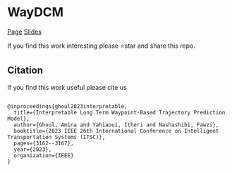# WayDCM

[Page](https://github.com/aminaghoul/WayDCM) [Slides](docs/poster_IV.pdf)

If you find this work interesting please ⭐️star and share this repo. 

## Citation

If you find this work useful please cite us


```

@inproceedings{ghoul2023interpretable,
  title={Interpretable Long Term Waypoint-Based Trajectory Prediction Model},
  author={Ghoul, Amina and Yahiaoui, Itheri and Nashashibi, Fawzi},
  booktitle={2023 IEEE 26th International Conference on Intelligent Transportation Systems (ITSC)},
  pages={3162--3167},
  year={2023},
  organization={IEEE}
}

```

